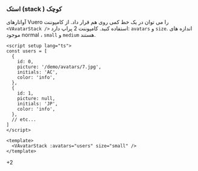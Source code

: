 ### استک (stack ) کوچک

آواتارهای Vuero را می توان در یک خط کمی روی هم قرار داد.
از کامپوننت `<VAvatarStack />` استفاده کنید. کامپوننت 2 پراپ دارد:
`avatars` و `size`. اندازه های موجود normal ، `small` و `medium` هستند.

<!--code-->

```vue
<script setup lang="ts">
const users = [
  {
    id: 0,
    picture: '/demo/avatars/7.jpg',
    initials: 'AC',
    color: 'info',
  },
  {
    id: 1,
    picture: null,
    initials: 'JP',
    color: 'info',
  },
  // etc...
]
</script>

<template>
  <VAvatarStack :avatars="users" size="small" />
</template>
```

<!--/code-->

<!--example-->
<div class="avatar-stack">
    <VAvatar picture="/demo/avatars/7.jpg" size="small" />
    <VAvatar initials="JO" color="info" size="small" />
    <VAvatar picture="/images/avatars/svg/vuero-1.svg" size="small" />
    <VAvatar picture="/demo/avatars/5.jpg" size="small" />
    <VAvatar initials="CP" color="success" size="small" />
    <VAvatar picture="/demo/avatars/5.jpg" size="small" />
    <div class="v-avatar is-small">
        <span class="avatar is-more">
            <span class="inner">
                <span>+2</span>
            </span>
        </span>
    </div>
</div>

<!--/example-->
